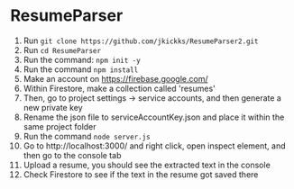 # ResumeParser


1. Run `git clone https://github.com/jkickks/ResumeParser2.git`
2. Run `cd ResumeParser`
3. Run the command: `npm init -y`
4. Run the command `npm install`
5. Make an account on https://firebase.google.com/
6. Within Firestore, make a collection called 'resumes'
7. Then, go to project settings -> service accounts, and then generate a new private key
8. Rename the json file to serviceAccountKey.json and place it within the same project folder 
9. Run the command `node server.js`
10. Go to http://localhost:3000/ and right click, open inspect element, and then go to the console tab
11. Upload a resume, you should see the extracted text in the console
12. Check Firestore to see if the text in the resume got saved there
